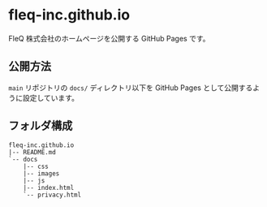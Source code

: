 # fleq-inc.github.io

FleQ 株式会社のホームページを公開する GitHub Pages です。

## 公開方法

`main` リポジトリの `docs/` ディレクトリ以下を GitHub Pages として公開するように設定しています。


## フォルダ構成

```
fleq-inc.github.io
|-- README.md
`-- docs
    |-- css
    |-- images
    |-- js
    |-- index.html
    `-- privacy.html
```